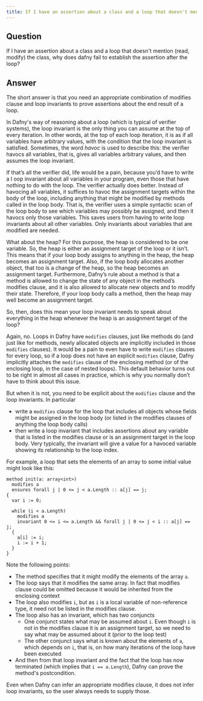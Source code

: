 ```yaml
---
title: If I have an assertion about a class and a loop that doesn't mention (read, modify) the class, why does dafny fail to establish the assertion after the loop?
---
```


## Question

If I have an assertion about a class and a loop that doesn't mention (read, modify) the class, 
why does dafny fail to establish the assertion after the loop?

## Answer

The short answer is that you need an appropriate combination of modifies clause and 
loop invariants to prove assertions about the end result of a loop.

In Dafny's way of reasoning about a loop (which is typical of verifier systems), 
the loop invariant is the only thing you can assume at the top of every iteration. 
In other words, at the top of each loop iteration, it is as if all variables have 
arbitrary values, with the condition that the loop invariant is satisfied. 
Sometimes, the word _havoc_ is used to describe this: the verifier havocs all variables, 
that is, gives all variables arbitrary values, and then assumes the loop invariant.

If that’s all the verifier did, life would be a pain, because you’d have to write a l
oop invariant about all variables in your program, even those that have nothing to do with the loop.
The verifier actually does better. Instead of havocing all variables, it suffices to havoc 
the assignment targets within the body of the loop, including anything that might be modified by methods called in the loop body. 
That is, the verifier uses a simple syntactic scan of the loop body to see which 
variables may possibly be assigned, and then it havocs only those variables. 
This saves users from having to write loop invariants about all other variables.
Only invariants about variables that are modified are needed.

What about the heap? For this purpose, the heap is considered to be one variable. 
So, the heap is either an assignment target of the loop or it isn’t. 
This means that if your loop body assigns to anything in the heap, the heap becomes an assignment target. 
Also, if the loop body allocates another object, that too is a change of the heap, 
so the heap becomes an assignment target. 
Furthermore, Dafny’s rule about a method is that a method is allowed to change the 
state of any object in the method’s modifies clause, 
and it is also allowed to allocate new objects and to modify their state. 
Therefore, if your loop body calls a method, then the heap may well become an assignment target.

So, then, does this mean your loop invariant needs to speak about everything in the heap whenever the heap is an assignment target of the loop?

Again, no. Loops in Dafny have `modifies` clauses, just like methods do (and just like for methods, 
newly allocated objects are implicitly included in those `modifies` clauses). 
It would be a pain to even have to write `modifies` clauses for every loop, 
so if a loop does not have an explicit `modifies` clause, Dafny implicitly attaches 
the `modifies` clause of the enclosing method (or of the enclosing loop, in the case of nested loops). 
This default behavior turns out to be right in almost all cases in practice, 
which is why you normally don’t have to think about this issue.

But when it is not, you need to be explicit about the `modifies` clause and the loop invariants. 
In particular
- write a `modifies` clause for the loop that includes all objects whose fields might be 
assigned in the loop body (or listed in the modifies clauses of anything the loop body calls)
- then write a loop invariant that includes assertions about any variable that is listed in the modifies clause
or is an assignment target in the loop body. 
Very typically, the invariant will give a value for a havoced variable showing its relationship to the loop index.

For example, a loop that sets the elements of an array to some initial value might look like this:
```dafny
method init(a: array<int>) 
  modifies a
  ensures forall j | 0 <= j < a.Length :: a[j] == j;
{
  var i := 0;

  while (i < a.Length) 
    modifies a
    invariant 0 <= i <= a.Length && forall j | 0 <= j < i :: a[j] == j;
  {
    a[i] := i;
    i := i + 1;
  }
}
```

Note the following points:
- The method specifies that it might modify the elements of the array `a`.
- The loop says that it modifies the same array. 
In fact that modifies clause could be omitted
because it would be inherited from the enclosing context
- The loop also modifies `i`, but as `i` is a local variable of non-reference type, it need not be listed in the modifies clause.
- The loop also has an invariant, which has two conjuncts
   - One conjunct states what may be assumed about `i`. Even though `i` is not in the modifies clause 
    it is an assignment target, so we need to say what may be assumed about it (prior to the loop test)
   - The other conjunct says what is known about the elements of `a`, which depends on `i`, 
    that is, on how many iterations of the loop have been executed
- And then from that loop invariant and the fact that the loop has now terminated (which implies that `i == a.Length`), Dafny can prove the method's postcondition. 

Even when Dafny can infer an appropriate modifies clause, it does not infer loop invariants, so the user always needs to supply those. 
